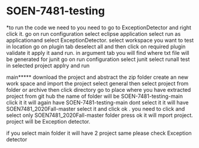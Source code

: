 # SOEN-7481-testing
*to run the code we need to you need to go to ExceptionDetector and right click it.
go on run configuration
select eclipse application
select run as applicationand select ExceptionDetector.
select workspace you want to test in location 
go on plugin tab deselect all and then click on required plugin validate it apply it aand run.
in argument tab you will find where txt file will be generated
for junit
go on run configuration
select junit
select runall test in selected project applry and run

main*****
download the project and abstract the zip folder 
create an new work space and import the project 
select general
then select project from folder or archive
then click directory
go to place where you have extracted project from git hub
the name of folder will be SOEN-7481-testing-main
click it 
it will again have  SOEN-7481-testing-main dont select it
it will have SOEN7481_2020Fall-master select it and click ok . you need to click and select only SOEN7481_2020Fall-master folder press ok
it will mport project.
project will be Exception detector.

if you select main folder it will have 2 project same please check Exception detector
